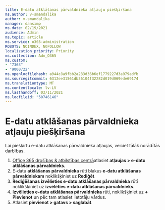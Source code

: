 ```yaml
---
title: E-datu atklāšanas pārvaldnieka atļauju piešķiršana
ms.author: v-smandalika
author: v-smandalika
manager: dansimp
ms.date: 02/19/2021
audience: Admin
ms.topic: article
ms.service: o365-administration
ROBOTS: NOINDEX, NOFOLLOW
localization_priority: Priority
ms.collection: Adm_O365
ms.custom:
- "7363"
- "9000722"
ms.openlocfilehash: a944c8a9fbb2a233d36b6ef1779227d3a079adfb
ms.sourcegitcommit: 6312ee31561db36104f32282d019d069ede69174
ms.translationtype: MT
ms.contentlocale: lv-LV
ms.lasthandoff: 03/11/2021
ms.locfileid: "50746146"
---
```

# <a name="assign-ediscovery-manager-permissions"></a>E-datu atklāšanas pārvaldnieka atļauju piešķiršana

Lai piešķirtu e-datu atklāšanas pārvaldnieka atļaujas, veiciet tālāk norādītās darbības.

1. [Office 365 drošības & atbilstības centrā](https://sip.protection.office.com/)atlasiet **atļaujas > e-datu atklāšanas pārvaldnieks**.
2. E-datu **atklāšanas pārvaldnieka** rūtī blakus **e-datu atklāšanas pārvaldniekam** noklikšķiniet uz **Rediģēt**.
3. **Rediģēšanas izvēlieties e-datu atklāšanas pārvaldnieka** rūtī noklikšķiniet uz **izvēlēties e-datu atklāšanas pārvaldnieks**.
4. **Izvēlieties e-datu atklāšanas pārvaldnieka** rūti, noklikšķiniet uz **+ Pievienot** un pēc tam atlasiet lietotāju vārdus.
5. Atlasiet **pievienot > gatavs > saglabāt**.